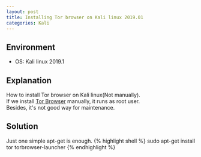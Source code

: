 ```yaml
---
layout: post
title: Installing Tor browser on Kali linux 2019.01
categories: Kali
---
```


## Environment
* OS: Kali linux 2019.1


## Explanation
How to install Tor browser on Kali linux(Not manually).<br>
If we install <a href="https://www.torproject.org/projects/torbrowser.html.en">Tor Browser</a> manually, it runs as root user.<br>
Besides, it's not good way for maintenance.<br>


## Solution
Just one simple apt-get is enough.
{% highlight shell %}
sudo apt-get install tor torbrowser-launcher
{% endhighlight %}
